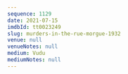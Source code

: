 ```yaml
---
sequence: 1129
date: 2021-07-15
imdbId: tt0023249
slug: murders-in-the-rue-morgue-1932
venue: null
venueNotes: null
medium: Vudu
mediumNotes: null
---
```

